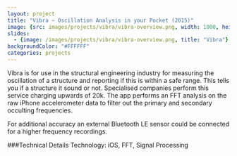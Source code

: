 ```yaml
---
layout: project
title: "Vibra ~ Oscillation Analysis in your Pocket (2015)"
image: {src: images/projects/vibra/vibra-overview.png, width: 1000, height: 659, title: "Vibra Overview"}
slides:
  - {image: /images/projects/vibra/vibra-overview.png, title: "Vibra"}
backgroundColor: "#FFFFFF"
categories: projects
---
```


Vibra is for use in the structural engineering industry for measuring the oscillation of a structure and reporting if this is within a safe range. This tells you if a structure it sound or not. Specialised companies perform this service charging upwards of 20k. The app performs an FFT analysis on the raw iPhone accelerometer data to filter out the primary and secondary occulting frequencies.

For additional accuracy an external Bluetooth LE sensor could be connected for a higher frequency recordings.

###Technical Details
Technology: iOS, FFT, Signal Processing
